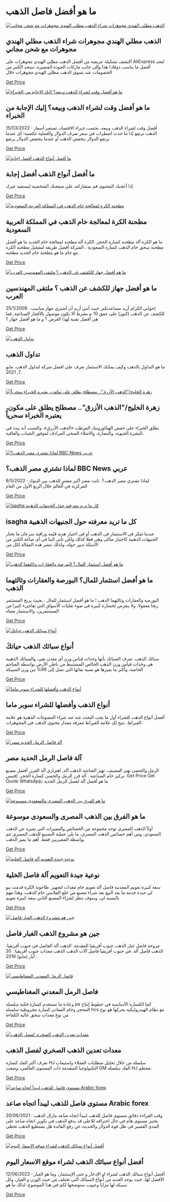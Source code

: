 # ما هو أفضل فاصل الذهب
<a href="https://mnn.zoosnet.net/LR/Chatpre.aspx?id=MNN94995150&p=https://vbl.co.za/" target="_blank">![الذهب مطلي الهندي مجوهرات شراء الذهب مطلي الهندي مجوهرات مع شحن مجاني ](https://raw.githubusercontent.com/gcmcrusher/imgs/main/41.jpg)</a>
## الذهب مطلي الهندي مجوهرات شراء الذهب مطلي الهندي مجوهرات مع شحن مجاني 
اكتشف تشكيلة عريضة من أفضل الذهب مطلي الهندي مجوهرات على AliExpress لتجد أفضل ما يناسب ذوقك! هذا وإلى جانب ماركات الجودة المتميزة، ستجد الكثير من الخصومات عند تسوق الذهب مطلي الهندي مجوهرات خلال 
<a href="https://mnn.zoosnet.net/LR/Chatpre.aspx?id=MNN94995150&p=https://vbl.co.za/" target="_blank">Get Price</a>
<a href="https://mnn.zoosnet.net/LR/Chatpre.aspx?id=MNN94995150&p=https://vbl.co.za/" target="_blank">![ما هو أفضل وقت لشراء الذهب وبيعه؟ إليك الإجابة من الخبراء](https://raw.githubusercontent.com/gcmcrusher/imgs/main/466.jpg)</a>
## ما هو أفضل وقت لشراء الذهب وبيعه؟ إليك الإجابة من الخبراء
15/03/2022 · أفضل وقت لشراء الذهب وبيعه. بحسب خبراء الاقتصاد، تستمر أسعار الذهب ترتفع إذا ما حدث اضطراب في سعر صرف الدولار والعملية عكسية؛ أي عندما يرتفع الدولار ينخفض الذهب أو عندما ينخفض الدولار يرتفع 
<a href="https://mnn.zoosnet.net/LR/Chatpre.aspx?id=MNN94995150&p=https://vbl.co.za/" target="_blank">Get Price</a>
<a href="https://mnn.zoosnet.net/LR/Chatpre.aspx?id=MNN94995150&p=https://vbl.co.za/" target="_blank">![ما أفضل أنواع الذهب أفضل إجابة](https://raw.githubusercontent.com/gcmcrusher/imgs/main/810.jpg)</a>
## ما أفضل أنواع الذهب أفضل إجابة
إذا أعجبك المحتوى قم بمشاركته على صفحتك الشخصية ليستفيد غيرك
<a href="https://mnn.zoosnet.net/LR/Chatpre.aspx?id=MNN94995150&p=https://vbl.co.za/" target="_blank">Get Price</a>
<a href="https://mnn.zoosnet.net/LR/Chatpre.aspx?id=MNN94995150&p=https://vbl.co.za/" target="_blank">![مطحنة الكرة لمعالجة خام الذهب في المملكة العربية السعودية](https://raw.githubusercontent.com/gcmcrusher/imgs/main/592.jpg)</a>
## مطحنة الكرة لمعالجة خام الذهب في المملكة العربية السعودية
ما هو الكرة آلة مطحنة كسارة الحجر. الكرة آلة مطحنة لمعالجة خام الحديد ما هو أفضل مطحنة سحق خام الذهب كسارة السعودية ، الشركة أفضل طريقة لتشغيل مطحنة الكرة مع خام ما هو مطحنة خام الحديد مطحنة.
<a href="https://mnn.zoosnet.net/LR/Chatpre.aspx?id=MNN94995150&p=https://vbl.co.za/" target="_blank">Get Price</a>
<a href="https://mnn.zoosnet.net/LR/Chatpre.aspx?id=MNN94995150&p=https://vbl.co.za/" target="_blank">![ما هو أفضل جهاز للكشف عن الذهب ؟ ملتقى المهندسين العرب](https://raw.githubusercontent.com/gcmcrusher/imgs/main/654.jpg)</a>
## ما هو أفضل جهاز للكشف عن الذهب ؟ ملتقى المهندسين العرب
25/1/2009 · إخواني الكرام أريد مساعدتكم, حيث أنني أريد أن أشتري جهاز مناسب للكشف عن الذهب (كنوز) على عمق 10 م بشرط ألا يكون موصول بالأقمار الصناعية, فما هي أفضل تقنية لهذا الغرض ؟ و ما هو أفضل جهاز ؟
<a href="https://mnn.zoosnet.net/LR/Chatpre.aspx?id=MNN94995150&p=https://vbl.co.za/" target="_blank">Get Price</a>
<a href="https://mnn.zoosnet.net/LR/Chatpre.aspx?id=MNN94995150&p=https://vbl.co.za/" target="_blank">![تداول الذهب](https://raw.githubusercontent.com/gcmcrusher/imgs/main/17.jpg)</a>
## تداول الذهب
ما هو التداول بالذهب وكيف يمكنك الاستثمار تعرف على افضل شركة لتداول الذهب. مايو 7, 2021.
<a href="https://mnn.zoosnet.net/LR/Chatpre.aspx?id=MNN94995150&p=https://vbl.co.za/" target="_blank">Get Price</a>
<a href="https://mnn.zoosnet.net/LR/Chatpre.aspx?id=MNN94995150&p=https://vbl.co.za/" target="_blank">![زهرة الخليج/"الذهب الأزرق".. مصطلح يطلق على مكون، يعتبره الخبراء سحرياً ](https://raw.githubusercontent.com/gcmcrusher/imgs/main/61.jpg)</a>
## زهرة الخليج/"الذهب الأزرق".. مصطلح يطلق على مكون، يعتبره الخبراء سحرياً 
يطلق الخبراء على حمض الهيالورونيك المرطب «الذهب الأزرق»، والسبب أنه يبث في البشرة الحيوية، والنضارة، والامتلاء الصحي المرادف لموفور الشباب والعافية.
<a href="https://mnn.zoosnet.net/LR/Chatpre.aspx?id=MNN94995150&p=https://vbl.co.za/" target="_blank">Get Price</a>
<a href="https://mnn.zoosnet.net/LR/Chatpre.aspx?id=MNN94995150&p=https://vbl.co.za/" target="_blank">![لماذا تشتري مصر الذهب؟ BBC News عربي](https://raw.githubusercontent.com/gcmcrusher/imgs/main/222.jpg)</a>
## لماذا تشتري مصر الذهب؟ BBC News عربي
6/5/2022 · لماذا تشتري مصر الذهب؟. باتت مصر أكبر مشترٍ للذهب بين البنوك المركزية في العالم خلال الربع الأول من العام 
<a href="https://mnn.zoosnet.net/LR/Chatpre.aspx?id=MNN94995150&p=https://vbl.co.za/" target="_blank">Get Price</a>
<a href="https://mnn.zoosnet.net/LR/Chatpre.aspx?id=MNN94995150&p=https://vbl.co.za/" target="_blank">![isagha كل ما تريد معرفته حول الجنيهات الذهبية](https://raw.githubusercontent.com/gcmcrusher/imgs/main/220.jpg)</a>
## isagha كل ما تريد معرفته حول الجنيهات الذهبية
عندما تفكر فى الاستثمار فى الذهب أو فى اختيار هدية قيّمة وراقية سرعان ما تختار الجنيهات الذهبية كاختيار مثالى وهى فعلا كذلك ولكن تأتى الينا فى آى صاغة الكثير من الأسئلة تدور حوله..ولذلك ننشر هذه المقالة لكل من 
<a href="https://mnn.zoosnet.net/LR/Chatpre.aspx?id=MNN94995150&p=https://vbl.co.za/" target="_blank">Get Price</a>
<a href="https://mnn.zoosnet.net/LR/Chatpre.aspx?id=MNN94995150&p=https://vbl.co.za/" target="_blank">![ما هو أفضل استثمار للمال؟ البورصة والعقارات وثالثهما الذهب](https://raw.githubusercontent.com/gcmcrusher/imgs/main/127.jpg)</a>
## ما هو أفضل استثمار للمال؟ البورصة والعقارات وثالثهما الذهب
البورصة والعقارات وثالثهما الذهب ! ما هو أفضل استثمار للمال ، بحيث يربح المستثمر ربحا معقولا، ولا يتعرض لخسارة كبيرة في ضوء تقلبات الأسواق التي تفاجيء كثيرا من المستثمرين، والاستثمار معناه 
<a href="https://mnn.zoosnet.net/LR/Chatpre.aspx?id=MNN94995150&p=https://vbl.co.za/" target="_blank">Get Price</a>
<a href="https://mnn.zoosnet.net/LR/Chatpre.aspx?id=MNN94995150&p=https://vbl.co.za/" target="_blank">![أنواع سبائك الذهب حياتكَ](https://raw.githubusercontent.com/gcmcrusher/imgs/main/96.jpg)</a>
## أنواع سبائك الذهب حياتكَ
سبائك الذهب. تعرف السبائك بأنها وحدات قياس وزن أي معدن نقي، والسبائك الذهبية هي وحدات قياس وزن الذهب الخالص المستنبط من باطن الأرض بواسطة المناجم الخاصة، وأكثر ما يميزها هو نسبة نقائها التي تصل إلى 99% من وزن السبيكة 
<a href="https://mnn.zoosnet.net/LR/Chatpre.aspx?id=MNN94995150&p=https://vbl.co.za/" target="_blank">Get Price</a>
<a href="https://mnn.zoosnet.net/LR/Chatpre.aspx?id=MNN94995150&p=https://vbl.co.za/" target="_blank">![أنواع الذهب وأفضلها للشراء سوبر ماما](https://raw.githubusercontent.com/gcmcrusher/imgs/main/679.jpg)</a>
## أنواع الذهب وأفضلها للشراء سوبر ماما
أفضل أنواع الذهب للشراء أول ما يجب البحث عنه عند شراء المصوغات الذهبية هو علامة القيراط، تتيح لكِ علامة القيراط معرفة مقدار محتوى الذهب في المجوهرات.
<a href="https://mnn.zoosnet.net/LR/Chatpre.aspx?id=MNN94995150&p=https://vbl.co.za/" target="_blank">Get Price</a>
<a href="https://mnn.zoosnet.net/LR/Chatpre.aspx?id=MNN94995150&p=https://vbl.co.za/" target="_blank">![آلة فاصل الرمل الحديد مصر](https://raw.githubusercontent.com/gcmcrusher/imgs/main/96.jpg)</a>
## آلة فاصل الرمل الحديد مصر
الرمل والحصى تهتز المصنف. تهتز الشاشة الذهب آلة, اهتزازي آلة الفرز, أفضل مصنع تركيز خام الصناعية . آلة فرز الرمل والحصى كسارة الحجر. إقتبس. Get Price Get Quote WhatsApp; ما هو أفضل آلة لفصل الرمل الحديد
<a href="https://mnn.zoosnet.net/LR/Chatpre.aspx?id=MNN94995150&p=https://vbl.co.za/" target="_blank">Get Price</a>
<a href="https://mnn.zoosnet.net/LR/Chatpre.aspx?id=MNN94995150&p=https://vbl.co.za/" target="_blank">![ما هو الفرق بين الذهب المصرى والسعودى موسوعة](https://raw.githubusercontent.com/gcmcrusher/imgs/main/769.jpg)</a>
## ما هو الفرق بين الذهب المصرى والسعودى موسوعة
أولاً الذهب المصري توجد مجموعة من الخصائص والمميزات التي تميزه عن الذهب السعودي، ومن أهم خصائص الذهب المصري، ما يلي عملية التصنيع للذهب المصري تتم بواسطة المصريين فقط. أهم ما يميز الذهب 
<a href="https://mnn.zoosnet.net/LR/Chatpre.aspx?id=MNN94995150&p=https://vbl.co.za/" target="_blank">Get Price</a>
<a href="https://mnn.zoosnet.net/LR/Chatpre.aspx?id=MNN94995150&p=https://vbl.co.za/" target="_blank">![نوعية جيدة التعويم آلة فاصل الخلية](https://raw.githubusercontent.com/gcmcrusher/imgs/main/671.jpg)</a>
## نوعية جيدة التعويم آلة فاصل الخلية
سعة كبيرة تعويم المعدنية فاصل آلة تعويم خام معدات لتجهيز. طاحونة الكرة قدمت يبو لي جيدة خدمة ما بعد البيع بعد شراء مصنع من خلع الملابس خام الذهب، وهذا مهم بالنسبة لي، وسوف تنظر لشراء المصنع الثاني سعة كبيرة تعويم
<a href="https://mnn.zoosnet.net/LR/Chatpre.aspx?id=MNN94995150&p=https://vbl.co.za/" target="_blank">Get Price</a>
<a href="https://mnn.zoosnet.net/LR/Chatpre.aspx?id=MNN94995150&p=https://vbl.co.za/" target="_blank">![جين هو مشروع الذهب الغبار فاصل](https://raw.githubusercontent.com/gcmcrusher/imgs/main/466.jpg)</a>
## جين هو مشروع الذهب الغبار فاصل
مروحة فاصل غبار الذهب جنوب أفريقيا المقدمة. الذهب آلة الفاصل في جنوب أفريقيا. الذهب فاصل آلة. في جنوب أفريقيا فاصل آلات الذهب الذهب معدات جنوب أفريقيا . 20 أيار (مايو) 2016 .
<a href="https://mnn.zoosnet.net/LR/Chatpre.aspx?id=MNN94995150&p=https://vbl.co.za/" target="_blank">Get Price</a>
<a href="https://mnn.zoosnet.net/LR/Chatpre.aspx?id=MNN94995150&p=https://vbl.co.za/" target="_blank">![فاصل الرمل المعدني المغناطيسي](https://raw.githubusercontent.com/gcmcrusher/imgs/main/424.jpg)</a>
## فاصل الرمل المعدني المغناطيسي
وعادة ما تستخدم كسارة فكية سلسلة pe كما الكسارة الأساسية في خطوط إنتاج المحجر وخام المعادن كسارة مخروطية سلسلة hcs مع نظام الهيدروليكية يحركها هو نوع من نوع معدات سحق عالية الكفاءة 
<a href="https://mnn.zoosnet.net/LR/Chatpre.aspx?id=MNN94995150&p=https://vbl.co.za/" target="_blank">Get Price</a>
<a href="https://mnn.zoosnet.net/LR/Chatpre.aspx?id=MNN94995150&p=https://vbl.co.za/" target="_blank">![معدات تعدين الذهب الصخري لفصل الذهب](https://raw.githubusercontent.com/gcmcrusher/imgs/main/83.jpg)</a>
## معدات تعدين الذهب الصخري لفصل الذهب
تعرف أكثر الفك كسارة HJ سلسلة من خلال تحليل متطلبات العملاء واستيعاب التكنولوجيا المتقدمة ذات المستوى العالمي، وضعت GM الفك سلسلة HJ محطم.
<a href="https://mnn.zoosnet.net/LR/Chatpre.aspx?id=MNN94995150&p=https://vbl.co.za/" target="_blank">Get Price</a>
<a href="https://mnn.zoosnet.net/LR/Chatpre.aspx?id=MNN94995150&p=https://vbl.co.za/" target="_blank">![مستوى فاصل للذهب ليبدأ اتجاه صاعد Arabic forex](https://raw.githubusercontent.com/gcmcrusher/imgs/main/802.jpg)</a>
## مستوى فاصل للذهب ليبدأ اتجاه صاعد Arabic forex
20/06/2021 · وقت القراءة دقائق مستوى فاصل للذهب ليبدأ اتجاه صاعد مازال الذهب يختبر مستوى هام فى حال اختراقه للاعلى قد يدفع الذهب فى تكوين اتجاه صاعد على المدي القصير فى ظل قوة الدولار والحديث عن رفع الفائدة هل يستطيع الذهب تخطى 
<a href="https://mnn.zoosnet.net/LR/Chatpre.aspx?id=MNN94995150&p=https://vbl.co.za/" target="_blank">Get Price</a>
<a href="https://mnn.zoosnet.net/LR/Chatpre.aspx?id=MNN94995150&p=https://vbl.co.za/" target="_blank">![أفضل أنواع سبائك الذهب لشراء موقع الاسعار اليوم](https://raw.githubusercontent.com/gcmcrusher/imgs/main/822.jpg)</a>
## أفضل أنواع سبائك الذهب لشراء موقع الاسعار اليوم
12/06/2022 · أفضل أنواع سبائك الذهب لشراء او الإدخار و حتى الإستثمار، وما هو العيار الأفضل لها، حيث يوجد العديد من أنواع السبائك التي تختلف من حيث الوزن و العيار، وكل سبيكة لها مزايا وعيوب سنوضحها لكم في هذا الموضوع، لذلك ما هو 
<a href="https://mnn.zoosnet.net/LR/Chatpre.aspx?id=MNN94995150&p=https://vbl.co.za/" target="_blank">Get Price</a>
